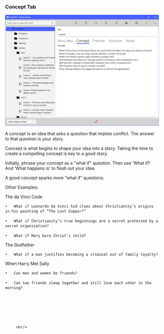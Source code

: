 ### Concept Tab ###


![](Overview-Concept-Tab.png)

A concept is an idea that asks a question that implies conflict.  The answer to that question is your story.   <br/>

Concept is what begins to shape your idea into a story. Taking the time to create a compelling concept is key to a good story.  <br/>

Initially, phrase your concept as a "what if" question. Then use ‘What if? And ‘What happens is’ to flesh out your idea.  <br/>

A good concept sparks more “what if” questions. <br/>

Other Examples: <br/>

The da Vinci Code <br/>

	•	What if Leonardo da Vinci hid clues about Christianity’s origins in his painting of “The Last Supper?”

	•	What if Christianity’s true beginnings are a secret protected by a secret organization?

	•	What if Mary bore Christ’s child?


The Godfather <br/>

	•	What if a man justifies becoming a criminal out of family loyalty?


When Harry Met Sally <br/>

	•	Can men and women be friends? 

	•	Can two friends sleep together and still love each other in the morning?







		 <br/>

